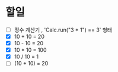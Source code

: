 # 할일

- [ ] 정수 계산기 , 'Calc.run("3 * 1") == 3' 형태
- [x] 10 + 10 = 20
- [x] 10 - 10 = 20
- [x] 10 * 10 = 100
- [x] 10 / 10 = 1
- [ ] (10 + 10) = 20